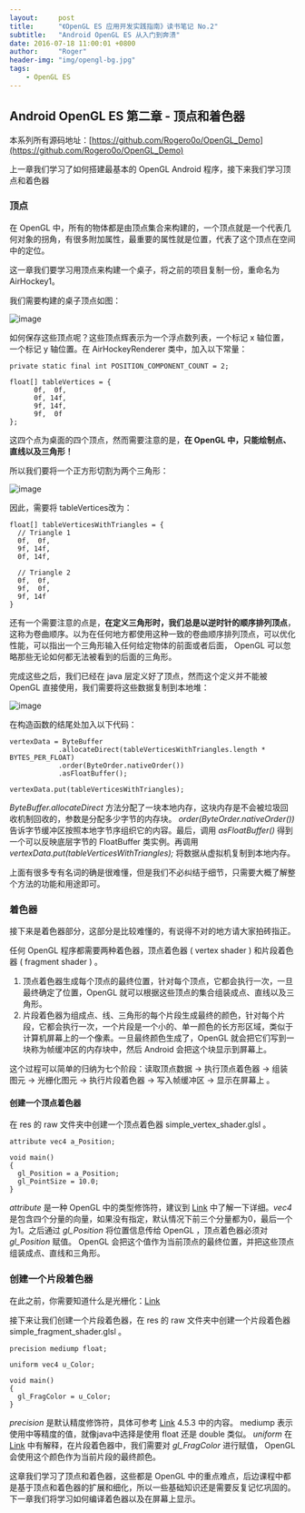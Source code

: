 ```yaml
---
layout:     post
title:      "《OpenGL ES 应用开发实践指南》读书笔记 No.2"
subtitle:   "Android OpenGL ES 从入门到奔溃"
date: 2016-07-18 11:00:01 +0800
author:     "Roger"
header-img: "img/opengl-bg.jpg"
tags:
    - OpenGL ES
---
```

Android OpenGL ES 第二章 - 顶点和着色器
---

本系列所有源码地址：[https://github.com/Rogero0o/OpenGL_Demo](https://github.com/Rogero0o/OpenGL_Demo)

上一章我们学习了如何搭建最基本的 OpenGL Android 程序，接下来我们学习顶点和着色器

### 顶点

在 OpenGL 中，所有的物体都是由顶点集合来构建的，一个顶点就是一个代表几何对象的拐角，有很多附加属性，最重要的属性就是位置，代表了这个顶点在空间中的定位。

这一章我们要学习用顶点来构建一个桌子，将之前的项目复制一份，重命名为 AirHockey1。

我们需要构建的桌子顶点如图：

![image](https://github.com/Rogero0o/rogero0o.github.io/blob/master/img/opengl/image2-2.jpg?raw=true)

如何保存这些顶点呢？这些顶点辉表示为一个浮点数列表，一个标记 x 轴位置，一个标记 y 轴位置。在 AirHockeyRenderer 类中，加入以下常量：

    private static final int POSITION_COMPONENT_COUNT = 2;

    float[] tableVertices = {
          0f,  0f,
          0f, 14f,
          9f, 14f,
          9f,  0f
    };

这四个点为桌面的四个顶点，然而需要注意的是，**在 OpenGL 中，只能绘制点、直线以及三角形！**

所以我们要将一个正方形切割为两个三角形：

![image](https://github.com/Rogero0o/rogero0o.github.io/blob/master/img/opengl/image2-3.jpg?raw=true)

因此，需要将 tableVertices改为：

    float[] tableVerticesWithTriangles = {
      // Triangle 1
      0f,  0f,
      9f, 14f,
      0f, 14f,

      // Triangle 2
      0f,  0f,
      9f,  0f,							
      9f, 14f
    }

还有一个需要注意的点是，**在定义三角形时，我们总是以逆时针的顺序排列顶点**，这称为卷曲顺序。以为在任何地方都使用这种一致的卷曲顺序排列顶点，可以优化性能，可以指出一个三角形输入任何给定物体的前面或者后面， OpenGL 可以忽略那些无论如何都无法被看到的后面的三角形。

完成这些之后，我们已经在 java 层定义好了顶点，然而这个定义并不能被 OpenGL 直接使用，我们需要将这些数据复制到本地堆：

![image](https://github.com/Rogero0o/rogero0o.github.io/blob/master/img/opengl/image2-4.jpg?raw=true)

在构造函数的结尾处加入以下代码：

    vertexData = ByteBuffer
                .allocateDirect(tableVerticesWithTriangles.length * BYTES_PER_FLOAT)
                .order(ByteOrder.nativeOrder())
                .asFloatBuffer();

    vertexData.put(tableVerticesWithTriangles);

*ByteBuffer.allocateDirect* 方法分配了一块本地内存，这块内存是不会被垃圾回收机制回收的，参数是分配多少字节的内存块。 *order(ByteOrder.nativeOrder())* 告诉字节缓冲区按照本地字节序组织它的内容。最后，调用 *asFloatBuffer()* 得到一个可以反映底层字节的 FloatBuffer 类实例。再调用 *vertexData.put(tableVerticesWithTriangles);* 将数据从虚拟机复制到本地内存。

上面有很多专有名词的确是很难懂，但是我们不必纠结于细节，只需要大概了解整个方法的功能和用途即可。

### 着色器

接下来是着色器部分，这部分是比较难懂的，有说得不对的地方请大家拍砖指正。

任何 OpenGL 程序都需要两种着色器，顶点着色器 ( vertex shader ) 和片段着色器 ( fragment shader ) 。

1. 顶点着色器生成每个顶点的最终位置，针对每个顶点，它都会执行一次，一旦最终确定了位置，OpenGL 就可以根据这些顶点的集合组装成点、直线以及三角形。
2. 片段着色器为组成点、线、三角形的每个片段生成最终的颜色，针对每个片段，它都会执行一次，一个片段是一个小的、单一颜色的长方形区域，类似于计算机屏幕上的一个像素。一旦最终颜色生成了，OpenGL 就会把它们写到一块称为帧缓冲区的内存块中，然后 Android 会把这个块显示到屏幕上。

这个过程可以简单的归纳为七个阶段：读取顶点数据 -> 执行顶点着色器 -> 组装图元 -> 光栅化图元 -> 执行片段着色器 -> 写入帧缓冲区 -> 显示在屏幕上 。

#### 创建一个顶点着色器

在 res 的 raw 文件夹中创建一个顶点着色器 simple_vertex_shader.glsl 。

    attribute vec4 a_Position;

    void main()
    {
      gl_Position = a_Position;
      gl_PointSize = 10.0;
    }

*attribute* 是一种 OpenGL 中的类型修饰符，建议到 [Link](http://blog.csdn.net/renai2008/article/details/7844495) 中了解一下详细。*vec4* 是包含四个分量的向量，如果没有指定，默认情况下前三个分量都为0，最后一个为1。之后通过 *gl_Position* 将位置信息传给 OpenGL ，顶点着色器必须对 *gl_Position* 赋值。 OpenGL 会把这个值作为当前顶点的最终位置，并把这些顶点组装成点、直线和三角形。

### 创建一个片段着色器

在此之前，你需要知道什么是光栅化：[Link](https://www.zhihu.com/question/29163054)

接下来让我们创建一个片段着色器，在 res 的 raw 文件夹中创建一个片段着色器 simple_fragment_shader.glsl 。

    precision mediump float;

    uniform vec4 u_Color;

    void main()
    {
      gl_FragColor = u_Color;
    }

*precision* 是默认精度修饰符，具体可参考 [Link](http://blog.csdn.net/hgl868/article/details/7846269) 4.5.3 中的内容。 mediump 表示使用中等精度的值，就像java中选择是使用 float 还是 double 类似。 *uniform* 在 [Link](http://blog.csdn.net/renai2008/article/details/7844495) 中有解释，在片段着色器中，我们需要对 *gl_FragColor* 进行赋值， OpenGL 会使用这个颜色作为当前片段的最终颜色。

这章我们学习了顶点和着色器，这些都是 OpenGL 中的重点难点，后边课程中都是基于顶点和着色器的扩展和细化，所以一些基础知识还是需要反复记忆巩固的。下一章我们将学习如何编译着色器以及在屏幕上显示。

